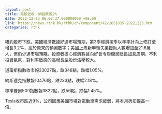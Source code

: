 ```yaml
---
layout: post
title: 美股低收　納指跌逾2%
date: 2022-12-23 06:07:37.000000000 +08:00
link: https://news.rthk.hk/rthk/ch/component/k2/1681035-20221223.htm
categories: rthk
---
```


紐約股市下跌。美國經濟數據好過市場預期，第3季經濟按季以年率計向上修訂至增長3.2%，高於原來的預測數字；美國上周新申領失業援助人數增加至21.6萬人，但仍少過市場預期。投資者擔心經濟數據向好會令聯儲局延長加息周期，不利投資氣氛，對利率敏感的高增長型股份沽壓較大。

道瓊斯指數收市報33027點，跌348點，跌幅1.05%。

納斯達克指數報10476點，跌233點，跌幅2.18%。

標準普爾500指數報3822點，跌56點，跌幅1.45%。

Tesla收市跌近9%，公司因應美國市場對電動車需求疲弱，將本月折扣提高一倍。
